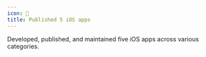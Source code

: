 ```yaml
---
icon: 📱
title: Published 5 iOS apps
---
```


Developed, published, and maintained five iOS apps across various categories.